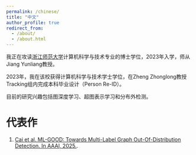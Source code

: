 ```yaml
---
permalink: /chinese/
title: "中文"
author_profile: true
redirect_from: 
  - /about/
  - /about.html
---
```


我正在攻读[浙江师范大学](https://www.zjnu.edu.cn/main.htm)计算机科学与技术专业的博士学位，2023年入学，师从Jiang Yunliang教授。

2023年，我在该校获得计算机科学与技术学士学位，在Zheng Zhonglong教授Tracking组内完成本科毕业设计（Person Re-ID）。

目前的研究兴趣包括图深度学习、超图表示学习和分布外检测。


# 代表作

1. [Cai et al. ML-GOOD: Towards Multi-Label Graph Out-Of-Distribution Detection. In AAAI, 2025.](https://github.com/ca1man-2022/ML-GOOD).
  
